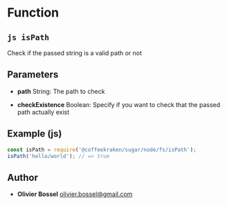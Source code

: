 
# Function


## ```js isPath ```


Check if the passed string is a valid path or not

## Parameters

- **path**  String: The path to check

- **checkExistence**  Boolean: Specify if you want to check that the passed path actually exist



## Example (js)

```js
const isPath = require('@coffeekraken/sugar/node/fs/isPath');
isPath('hello/world'); // => true
```


## Author
- **Olivier Bossel** <a href="mailto:olivier.bossel@gmail.com">olivier.bossel@gmail.com</a> 



